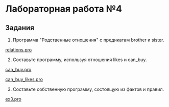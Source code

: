 # Лабораторная работа №4

## Задания

1) Программа "Родственные отношения" с предикатам brother и sister.

[relations.pro](https://github.com/rtu-mirea/laboratornaya-rabota-4-znakomstvo-s-prolog-Pronikt/blob/master/sourse/relations.pro)

2) Составьте программу, используя отношения likes и can_buy.

[can_buy.pro](https://github.com/rtu-mirea/laboratornaya-rabota-4-znakomstvo-s-prolog-Pronikt/blob/master/sourse/can_buy.pro)

[can_buy_likes.pro](https://github.com/rtu-mirea/laboratornaya-rabota-4-znakomstvo-s-prolog-Pronikt/blob/master/sourse/can_buy_likes.pro)

3) Составьте собственную программу, состоящую из фактов и правил.

[ex3.pro](https://github.com/rtu-mirea/laboratornaya-rabota-4-znakomstvo-s-prolog-Pronikt/blob/master/sourse/ex3.pro)

